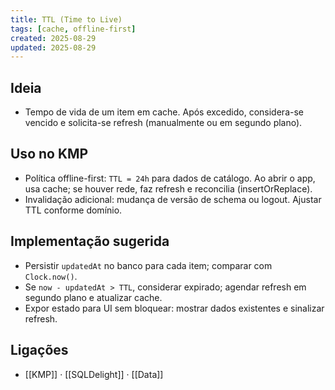 ```yaml
---
title: TTL (Time to Live)
tags: [cache, offline-first]
created: 2025-08-29
updated: 2025-08-29
---
```


## Ideia
- Tempo de vida de um item em cache. Após excedido, considera-se vencido e solicita-se refresh (manualmente ou em segundo plano).

## Uso no KMP
- Política offline-first: `TTL = 24h` para dados de catálogo. Ao abrir o app, usa cache; se houver rede, faz refresh e reconcilia (insertOrReplace).
- Invalidação adicional: mudança de versão de schema ou logout. Ajustar TTL conforme domínio.
 
## Implementação sugerida
- Persistir `updatedAt` no banco para cada item; comparar com `Clock.now()`.
- Se `now - updatedAt > TTL`, considerar expirado; agendar refresh em segundo plano e atualizar cache.
- Expor estado para UI sem bloquear: mostrar dados existentes e sinalizar refresh.

## Ligações
- [[KMP]] · [[SQLDelight]] · [[Data]]

